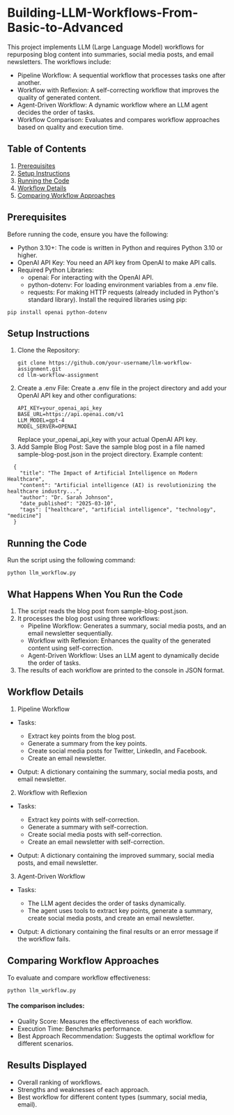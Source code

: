 # Building-LLM-Workflows-From-Basic-to-Advanced
This project implements LLM (Large Language Model) workflows for repurposing blog content into summaries, social media posts, and email newsletters. The workflows include:
* Pipeline Workflow: A sequential workflow that processes tasks one after another.
* Workflow with Reflexion: A self-correcting workflow that improves the quality of generated content.
* Agent-Driven Workflow: A dynamic workflow where an LLM agent decides the order of tasks.
* Workflow Comparison: Evaluates and compares workflow approaches based on quality and execution time.

## Table of Contents
1. [Prerequisites](#prerequisites)
2. [Setup Instructions](#setup-instructions)
3. [Running the Code](#running-the-code)
4. [Workflow Details](#workflow-details)
5. [Comparing Workflow Approaches](#comparing-workflow-approaches)

## Prerequisites
Before running the code, ensure you have the following:
* Python 3.10+: The code is written in Python and requires Python 3.10 or higher.
* OpenAI API Key: You need an API key from OpenAI to make API calls.
* Required Python Libraries:
    * openai: For interacting with the OpenAI API.
    * python-dotenv: For loading environment variables from a .env file.
    * requests: For making HTTP requests (already included in Python's standard library).
Install the required libraries using pip:
```
pip install openai python-dotenv
```

## Setup Instructions
1. Clone the Repository:
    ```
    git clone https://github.com/your-username/llm-workflow-assignment.git
    cd llm-workflow-assignment
    ```
2. Create a .env File:
    Create a .env file in the project directory and add your OpenAI API key and other configurations:
    ```
    API_KEY=your_openai_api_key
    BASE_URL=https://api.openai.com/v1
    LLM_MODEL=gpt-4
    MODEL_SERVER=OPENAI
    ```
    Replace your_openai_api_key with your actual OpenAI API key.<br>
3. Add Sample Blog Post:
   Save the sample blog post in a file named sample-blog-post.json in the project directory. Example content:
  ```
    {
      "title": "The Impact of Artificial Intelligence on Modern Healthcare",
      "content": "Artificial intelligence (AI) is revolutionizing the healthcare industry...",
      "author": "Dr. Sarah Johnson",
      "date_published": "2025-03-10",
      "tags": ["healthcare", "artificial intelligence", "technology", "medicine"]
    }
  ```
## Running the Code
Run the script using the following command:
```
python llm_workflow.py
```
## What Happens When You Run the Code
1. The script reads the blog post from sample-blog-post.json.
2. It processes the blog post using three workflows:
    * Pipeline Workflow: Generates a summary, social media posts, and an email newsletter sequentially.
    * Workflow with Reflexion: Enhances the quality of the generated content using self-correction.
    * Agent-Driven Workflow: Uses an LLM agent to dynamically decide the order of tasks.
3. The results of each workflow are printed to the console in JSON format.

## Workflow Details
1. Pipeline Workflow
* Tasks:
    * Extract key points from the blog post.
    * Generate a summary from the key points.
    * Create social media posts for Twitter, LinkedIn, and Facebook.
    * Create an email newsletter.

* Output: A dictionary containing the summary, social media posts, and email newsletter.

2. Workflow with Reflexion
* Tasks:
    * Extract key points with self-correction.
    * Generate a summary with self-correction.
    * Create social media posts with self-correction.
    * Create an email newsletter with self-correction.

* Output: A dictionary containing the improved summary, social media posts, and email newsletter.

3. Agent-Driven Workflow
* Tasks:
    * The LLM agent decides the order of tasks dynamically.
    * The agent uses tools to extract key points, generate a summary, create social media posts, and create an email newsletter.

* Output: A dictionary containing the final results or an error message if the workflow fails.

## Comparing Workflow Approaches
To evaluate and compare workflow effectiveness:
```
python llm_workflow.py
```
#### The comparison includes:

- Quality Score: Measures the effectiveness of each workflow.
- Execution Time: Benchmarks performance.
- Best Approach Recommendation: Suggests the optimal workflow for different scenarios.

## Results Displayed

- Overall ranking of workflows.
- Strengths and weaknesses of each approach.
- Best workflow for different content types (summary, social media, email).

